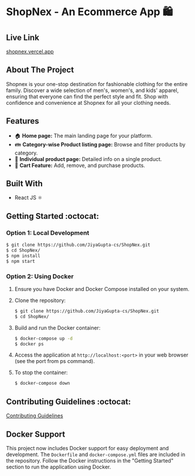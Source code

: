 # ShopNex - An Ecommerce App 🛍️

## Live Link

[shopnex.vercel.app](https://shopnex.vercel.app/)

## About The Project

Shopnex is your one-stop destination for fashionable clothing for the entire family. Discover a wide selection of men's, women's, and kids' apparel, ensuring that everyone can find the perfect style and fit. Shop with confidence and convenience at Shopnex for all your clothing needs.

## Features

- 🏠 **Home page:** The main landing page for your platform.
- 👪 **Category-wise Product listing page:** Browse and filter products by category.
- 📄 **Individual product page:** Detailed info on a single product.
- 🛒 **Cart Feature:** Add, remove, and purchase products.

## Built With

- React JS :atom_symbol:

## Getting Started :octocat:

### Option 1: Local Development

```bash
$ git clone https://github.com/JiyaGupta-cs/ShopNex.git
$ cd ShopNex/
$ npm install
$ npm start
```

### Option 2: Using Docker

1. Ensure you have Docker and Docker Compose installed on your system.

2. Clone the repository:

   ```bash
   $ git clone https://github.com/JiyaGupta-cs/ShopNex.git
   $ cd ShopNex/
   ```

3. Build and run the Docker container:

   ```bash
   $ docker-compose up -d
   $ docker ps
   ```

4. Access the application at `http://localhost:<port>` in your web browser (see the port from ps command).

5. To stop the container:
   ```bash
   $ docker-compose down
   ```

## Contributing Guidelines :octocat:

[Contributing Guidelines](https://github.com/JiyaGupta-cs/shopnex/blob/master/contributing.md)

## Docker Support

This project now includes Docker support for easy deployment and development. The `Dockerfile` and `docker-compose.yml` files are included in the repository. Follow the Docker instructions in the "Getting Started" section to run the application using Docker.
